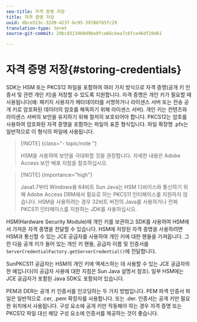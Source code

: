 ```yaml
---
seo-title: 자격 증명 저장
title: 자격 증명 저장
uuid: dbce523c-32d9-423f-bc95-39786f85fc29
translation-type: tm+mt
source-git-commit: 29bc8323460d9be0fce66cbea7c6fce46df20d61

---
```



# 자격 증명 저장{#storing-credentials}

SDK는 HSM 또는 PKCS12 파일을 포함하여 여러 가지 방식으로 자격 증명(공개 키 인증서 및 관련 개인 키)을 저장할 수 있도록 지원합니다. 자격 증명은 개인 키가 필요할 때 사용됩니다(예: 패키지 사용자가 메타데이터를 서명하거나 라이센스 서버 또는 전송 공개 키로 암호화된 데이터의 암호를 해독하기 위해 라이센스 서버). 개인 키는 컨텐츠와 라이센스 서버의 보안을 유지하기 위해 철저히 보호되어야 합니다. PKCS12는 암호를 사용하여 암호화된 자격 증명을 포함하는 파일의 표준 형식입니다. 파일 확장명 .pfx는 일반적으로 이 형식의 파일에 사용됩니다.

>[!NOTE] {class=&quot;- topic/note &quot;}
>
>HSM을 사용하여 보안을 극대화할 것을 권장합니다. 자세한 내용은 Adobe Access 보안 배포 지침을 참조하십시오.

>[!NOTE] {importance=&quot;high&quot;}
>
>Java1.7부터 Windows용 64비트 Sun Java는 HSM 디바이스와 통신하기 위해 Adobe Access DRM에서 필요로 하는 PKCS11 인터페이스를 지원하지 않습니다. HSM을 사용하려는 경우 32비트 버전의 Java를 사용하거나 전체 PKCS11 인터페이스를 지원하는 JDK를 사용하십시오.

HSM(Hardware Security Module)에 개인 키를 보관하고 SDK를 사용하여 HSM에서 가져온 자격 증명을 전달할 수 있습니다. HSM에 저장된 자격 증명을 사용하려면 HSM과 통신할 수 있는 JCE 공급자를 사용하여 개인 키에 대한 핸들을 가져옵니다. 그런 다음 공개 키가 들어 있는 개인 키 핸들, 공급자 이름 및 인증서를 `ServerCredentialFactory.getServerCredential()`에 전달합니다.

SunPKCS11 공급자는 HSM의 개인 키에 액세스하는 데 사용할 수 있는 JCE 공급자의 한 예입니다(이 공급자 사용에 대한 지침은 Sun Java 설명서 참조). 일부 HSM에는 JCE 공급자가 포함된 Java SDK도 포함되어 있습니다.

PEM과 DER는 공개 키 인증서를 인코딩하는 두 가지 방법입니다. PEM 파섹 인증서 파일은 일반적으로 .cer, .pem 확장자를 사용합니다. 또는 .der. 인증서는 공개 키만 필요한 위치에서 사용됩니다. 구성 요소에 공개 키만 작동해야 하는 경우 자격 증명 또는 PKCS12 파일 대신 해당 구성 요소에 인증서를 제공하는 것이 좋습니다.
